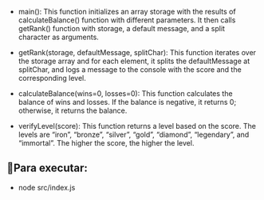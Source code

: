 - main(): This function initializes an array storage with the results of calculateBalance() function with different parameters. It then calls getRank() function with storage, a default message, and a split character as arguments.

- getRank(storage, defaultMessage, splitChar): This function iterates over the storage array and for each element, it splits the defaultMessage at splitChar, and logs a message to the console with the score and the corresponding level.

- calculateBalance(wins=0, losses=0): This function calculates the balance of wins and losses. If the balance is negative, it returns 0; otherwise, it returns the balance.

- verifyLevel(score): This function returns a level based on the score. The levels are “iron”, “bronze”, “silver”, “gold”, “diamond”, “legendary”, and “immortal”. The higher the score, the higher the level.


## :pushpin:Para executar:
- node src/index.js
